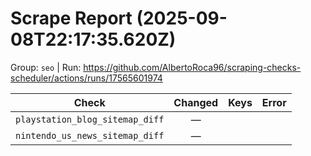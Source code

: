 # Scrape Report (2025-09-08T22:17:35.620Z)

Group: `seo`  |  Run: https://github.com/AlbertoRoca96/scraping-checks-scheduler/actions/runs/17565601974

| Check | Changed | Keys | Error |
|---|:---:|:--|:--|
| `playstation_blog_sitemap_diff` | — |  |  |
| `nintendo_us_news_sitemap_diff` | — |  |  |
